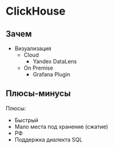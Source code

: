 # ClickHouse

## Зачем

- Визуализация
  - Cloud
    - Yandex DataLens
  - On Premise
    - Grafana Plugin

## Плюсы-минусы

Плюсы:

- Быстрый
- Мало места под хранение (сжатие)
- РФ
- Поддержка диалекта SQL